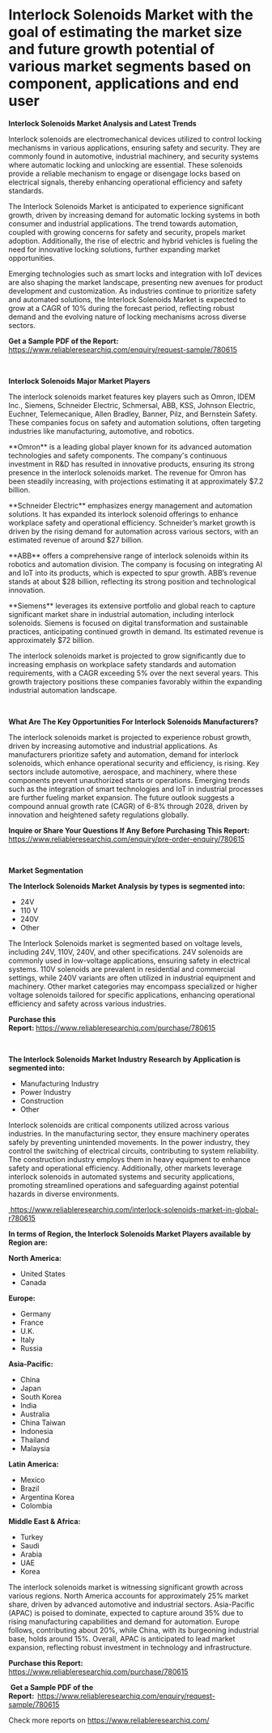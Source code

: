 <p><h1>Interlock Solenoids Market with the goal of estimating the market size and future growth potential of various market segments based on component, applications and end user</h1></p><p><strong>Interlock Solenoids Market Analysis and Latest Trends</strong></p>
<p><p>Interlock solenoids are electromechanical devices utilized to control locking mechanisms in various applications, ensuring safety and security. They are commonly found in automotive, industrial machinery, and security systems where automatic locking and unlocking are essential. These solenoids provide a reliable mechanism to engage or disengage locks based on electrical signals, thereby enhancing operational efficiency and safety standards.</p><p>The Interlock Solenoids Market is anticipated to experience significant growth, driven by increasing demand for automatic locking systems in both consumer and industrial applications. The trend towards automation, coupled with growing concerns for safety and security, propels market adoption. Additionally, the rise of electric and hybrid vehicles is fueling the need for innovative locking solutions, further expanding market opportunities.</p><p>Emerging technologies such as smart locks and integration with IoT devices are also shaping the market landscape, presenting new avenues for product development and customization. As industries continue to prioritize safety and automated solutions, the Interlock Solenoids Market is expected to grow at a CAGR of 10% during the forecast period, reflecting robust demand and the evolving nature of locking mechanisms across diverse sectors.</p></p>
<p><strong>Get a Sample PDF of the Report:&nbsp;</strong> <a href="https://www.reliableresearchiq.com/enquiry/request-sample/780615?utm_campaign=1876&utm_medium=2&utm_source=Github&utm_content=ia&utm_term=30122024&utm_id=interlock-solenoids">https://www.reliableresearchiq.com/enquiry/request-sample/780615</a></p>
<p>&nbsp;</p>
<p><strong>Interlock Solenoids Major Market Players</strong></p>
<p><p>The interlock solenoids market features key players such as Omron, IDEM Inc., Siemens, Schneider Electric, Schmersal, ABB, KSS, Johnson Electric, Euchner, Telemecanique, Allen Bradley, Banner, Pilz, and Bernstein Safety. These companies focus on safety and automation solutions, often targeting industries like manufacturing, automotive, and robotics.</p><p>**Omron** is a leading global player known for its advanced automation technologies and safety components. The company's continuous investment in R&D has resulted in innovative products, ensuring its strong presence in the interlock solenoids market. The revenue for Omron has been steadily increasing, with projections estimating it at approximately $7.2 billion.</p><p>**Schneider Electric** emphasizes energy management and automation solutions. It has expanded its interlock solenoid offerings to enhance workplace safety and operational efficiency. Schneider’s market growth is driven by the rising demand for automation across various sectors, with an estimated revenue of around $27 billion.</p><p>**ABB** offers a comprehensive range of interlock solenoids within its robotics and automation division. The company is focusing on integrating AI and IoT into its products, which is expected to spur growth. ABB’s revenue stands at about $28 billion, reflecting its strong position and technological innovation.</p><p>**Siemens** leverages its extensive portfolio and global reach to capture significant market share in industrial automation, including interlock solenoids. Siemens is focused on digital transformation and sustainable practices, anticipating continued growth in demand. Its estimated revenue is approximately $72 billion.</p><p>The interlock solenoids market is projected to grow significantly due to increasing emphasis on workplace safety standards and automation requirements, with a CAGR exceeding 5% over the next several years. This growth trajectory positions these companies favorably within the expanding industrial automation landscape.</p></p>
<p>&nbsp;</p>
<p><strong>What Are The Key Opportunities For Interlock Solenoids Manufacturers?</strong></p>
<p><p>The interlock solenoids market is projected to experience robust growth, driven by increasing automotive and industrial applications. As manufacturers prioritize safety and automation, demand for interlock solenoids, which enhance operational security and efficiency, is rising. Key sectors include automotive, aerospace, and machinery, where these components prevent unauthorized starts or operations. Emerging trends such as the integration of smart technologies and IoT in industrial processes are further fueling market expansion. The future outlook suggests a compound annual growth rate (CAGR) of 6-8% through 2028, driven by innovation and heightened safety regulations globally.</p></p>
<p><strong>Inquire or Share Your Questions If Any Before Purchasing This Report:</strong> <a href="https://www.reliableresearchiq.com/enquiry/pre-order-enquiry/780615?utm_campaign=1876&utm_medium=2&utm_source=Github&utm_content=ia&utm_term=30122024&utm_id=interlock-solenoids">https://www.reliableresearchiq.com/enquiry/pre-order-enquiry/780615</a></p>
<p>&nbsp;</p>
<p><strong>Market Segmentation</strong></p>
<p><strong>The Interlock Solenoids Market Analysis by types is segmented into:</strong></p>
<p><ul><li>24V</li><li>110 V</li><li>240V</li><li>Other</li></ul></p>
<p><p>The Interlock Solenoids market is segmented based on voltage levels, including 24V, 110V, 240V, and other specifications. 24V solenoids are commonly used in low-voltage applications, ensuring safety in electrical systems. 110V solenoids are prevalent in residential and commercial settings, while 240V variants are often utilized in industrial equipment and machinery. Other market categories may encompass specialized or higher voltage solenoids tailored for specific applications, enhancing operational efficiency and safety across various industries.</p></p>
<p><strong>Purchase this Report:&nbsp;</strong><a href="https://www.reliableresearchiq.com/purchase/780615?utm_campaign=1876&utm_medium=2&utm_source=Github&utm_content=ia&utm_term=30122024&utm_id=interlock-solenoids">https://www.reliableresearchiq.com/purchase/780615</a></p>
<p>&nbsp;</p>
<p><strong>The Interlock Solenoids Market Industry Research by Application is segmented into:</strong></p>
<p><ul><li>Manufacturing Industry</li><li>Power Industry</li><li>Construction</li><li>Other</li></ul></p>
<p><p>Interlock solenoids are critical components utilized across various industries. In the manufacturing sector, they ensure machinery operates safely by preventing unintended movements. In the power industry, they control the switching of electrical circuits, contributing to system reliability. The construction industry employs them in heavy equipment to enhance safety and operational efficiency. Additionally, other markets leverage interlock solenoids in automated systems and security applications, promoting streamlined operations and safeguarding against potential hazards in diverse environments.</p></p>
<p><a href="https://www.reliableresearchiq.com/interlock-solenoids-market-in-global-r780615?utm_campaign=1876&utm_medium=2&utm_source=Github&utm_content=ia&utm_term=30122024&utm_id=interlock-solenoids">&nbsp;https://www.reliableresearchiq.com/interlock-solenoids-market-in-global-r780615</a></p>
<p><strong>In terms of Region, the Interlock Solenoids Market Players available by Region are:</strong></p>
<p>
    <p> <strong> North America: </strong>
        <ul>
            <li>United States</li>
            <li>Canada</li>
        </ul>
        </p> 
    <p> <strong> Europe: </strong>
        <ul>
            <li>Germany</li>
            <li>France</li>
            <li>U.K.</li>
            <li>Italy</li>
            <li>Russia</li>
        </ul>
        </p> 
    <p> <strong> Asia-Pacific: </strong>
        <ul>
            <li>China</li>
            <li>Japan</li>
            <li>South Korea</li>
            <li>India</li>
            <li>Australia</li>
            <li>China Taiwan</li>
            <li>Indonesia</li>
            <li>Thailand</li>
            <li>Malaysia</li>
        </ul>
        </p> 
    <p> <strong> Latin America: </strong>
        <ul>
            <li>Mexico</li>
            <li>Brazil</li>
            <li>Argentina Korea</li>
            <li>Colombia</li>
        </ul>
        </p> 
    <p> <strong> Middle East & Africa: </strong>
        <ul>
            <li>Turkey</li>
            <li>Saudi</li>
            <li>Arabia</li>
            <li>UAE</li>
            <li>Korea</li>
        </ul>
    </p>
    </p>
<p><p>The interlock solenoids market is witnessing significant growth across various regions. North America accounts for approximately 25% market share, driven by advanced automotive and industrial sectors. Asia-Pacific (APAC) is poised to dominate, expected to capture around 35% due to rising manufacturing capabilities and demand for automation. Europe follows, contributing about 20%, while China, with its burgeoning industrial base, holds around 15%. Overall, APAC is anticipated to lead market expansion, reflecting robust investment in technology and infrastructure.</p></p>
<p><strong>Purchase this Report: </strong><a href="https://www.reliableresearchiq.com/purchase/780615?utm_campaign=1876&utm_medium=2&utm_source=Github&utm_content=ia&utm_term=30122024&utm_id=interlock-solenoids">https://www.reliableresearchiq.com/purchase/780615</a></p>
<p>&nbsp;<strong>Get a Sample PDF of the Report:&nbsp;&nbsp;</strong><a href="https://www.reliableresearchiq.com/enquiry/request-sample/780615?utm_campaign=1876&utm_medium=2&utm_source=Github&utm_content=ia&utm_term=30122024&utm_id=interlock-solenoids">https://www.reliableresearchiq.com/enquiry/request-sample/780615</a></p>
<p><strong></strong></p>
<p>Check more reports on <a href="https://www.reliableresearchiq.com/?utm_campaign=1876&utm_medium=2&utm_source=Github&utm_content=ia&utm_term=30122024&utm_id=interlock-solenoids">https://www.reliableresearchiq.com/</a></p>
